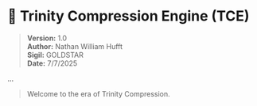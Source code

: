 # 🌟 Trinity Compression Engine (TCE)

> **Version:** 1.0  
> **Author:** Nathan William Hufft  
> **Sigil:** GOLDSTAR  
> **Date:** 7/7/2025

...

> Welcome to the era of Trinity Compression.

